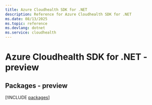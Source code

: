 ```yaml
---
title: Azure Cloudhealth SDK for .NET
description: Reference for Azure Cloudhealth SDK for .NET
ms.date: 08/13/2025
ms.topic: reference
ms.devlang: dotnet
ms.service: cloudhealth
---
```

# Azure Cloudhealth SDK for .NET - preview
## Packages - preview
[!INCLUDE [packages](cloudhealth-index.md)]